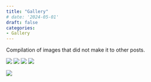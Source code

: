 ```yaml
---
title: "Gallery"
# date: '2024-05-01'
draft: false
categories: 
- Gallery
---
```


Compilation of images that did not make it to other posts.

<!-- ![](../../../posts/boundary-wall/odd.mp4) -->
<!-- {{< video src=/content/posts/annealing/tsp.mp4 width="600px" loop="true" autoplay="true" >}} -->

![](../../../posts/boundary-wall/billar3.png)
![](../../../posts/waves/wave.png)
![](../../../posts/waves/gimp.png)
![](../../../posts/bg.png)
<!-- ![](../../../posts/boundary-wall/beam_splitter.png) -->
<!-- ![](../../../posts/boundary-wall/feature.gif) -->
<!-- ![](../../../posts/boundary-wall/circle2.gif) -->
![](../../../posts/boundary-wall/GRID.png)
<!-- ![](../../../posts/boundary-wall/lattice.png) -->
<!-- ![](../../../posts/boundary-wall/lattice_defects.png) -->